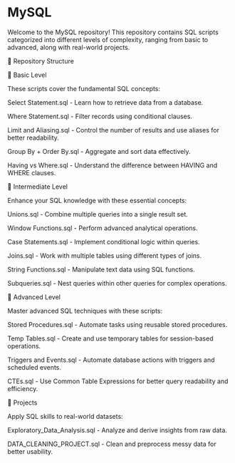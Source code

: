# MySQL

Welcome to the MySQL repository! This repository contains SQL scripts categorized into different levels of complexity, ranging from basic to advanced, along with real-world projects.

📂 Repository Structure

🔹 Basic Level

These scripts cover the fundamental SQL concepts:

Select Statement.sql - Learn how to retrieve data from a database.

Where Statement.sql - Filter records using conditional clauses.

Limit and Aliasing.sql - Control the number of results and use aliases for better readability.

Group By + Order By.sql - Aggregate and sort data effectively.

Having vs Where.sql - Understand the difference between HAVING and WHERE clauses.

🔹 Intermediate Level

Enhance your SQL knowledge with these essential concepts:

Unions.sql - Combine multiple queries into a single result set.

Window Functions.sql - Perform advanced analytical operations.

Case Statements.sql - Implement conditional logic within queries.

Joins.sql - Work with multiple tables using different types of joins.

String Functions.sql - Manipulate text data using SQL functions.

Subqueries.sql - Nest queries within other queries for complex operations.

🔹 Advanced Level

Master advanced SQL techniques with these scripts:

Stored Procedures.sql - Automate tasks using reusable stored procedures.

Temp Tables.sql - Create and use temporary tables for session-based operations.

Triggers and Events.sql - Automate database actions with triggers and scheduled events.

CTEs.sql - Use Common Table Expressions for better query readability and efficiency.

🔹 Projects

Apply SQL skills to real-world datasets:

Exploratory_Data_Analysis.sql - Analyze and derive insights from raw data.

DATA_CLEANING_PROJECT.sql - Clean and preprocess messy data for better usability.
